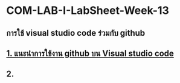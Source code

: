 # COM-LAB-I-LabSheet-Week-13
## การใช้ visual studio code ร่วมกับ github


## [1. แนะนำการใช้งาน github บน Visual studio code](./Introduction.md)

## 2. 

